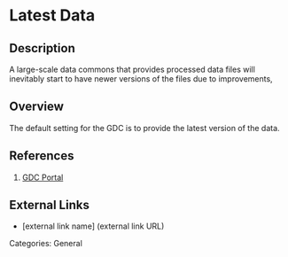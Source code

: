 # Latest Data #

## Description ##
A large-scale data commons that provides processed data files will inevitably start to have newer versions of the files due to improvements,   

## Overview ##
The default setting for the GDC is to provide the latest version of the data.

## References ##
1. [GDC Portal](https://portal.gdc.cancer.gov/)

## External Links ##
* [external link name] (external link URL)

Categories: General
